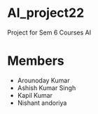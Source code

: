 # AI_project22
Project for Sem 6 Courses AI

# Members
- Arounoday Kumar
- Ashish Kumar Singh
- Kapil Kumar
- Nishant andoriya
